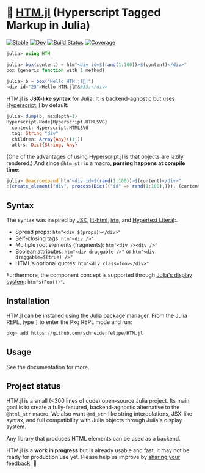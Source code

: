 # 🍍 [HTM.jl](https://github.com/schneiderfelipe/HTM.jl) (Hyperscript Tagged Markup in Julia)

[![Stable](https://img.shields.io/badge/docs-stable-blue.svg)](https://schneiderfelipe.github.io/HTM.jl/stable)
[![Dev](https://img.shields.io/badge/docs-dev-blue.svg)](https://schneiderfelipe.github.io/HTM.jl/dev)
[![Build Status](https://github.com/schneiderfelipe/HTM.jl/workflows/CI/badge.svg)](https://github.com/schneiderfelipe/HTM.jl/actions)
[![Coverage](https://codecov.io/gh/schneiderfelipe/HTM.jl/branch/master/graph/badge.svg)](https://codecov.io/gh/schneiderfelipe/HTM.jl)

```julia
julia> using HTM

julia> box(content) = htm"<div id=$(rand(1:100))>$(content)</div>"
box (generic function with 1 method)

julia> b = box("Hello HTM.jl🍍!")
<div id="23">Hello HTM.jl🍍&#33;</div>
```

HTM.jl is **JSX-like syntax** for Julia.
It is backend-agnostic but uses
[Hyperscript.jl](https://github.com/yurivish/Hyperscript.jl) by default:

```julia
julia> dump(b, maxdepth=1)
Hyperscript.Node{Hyperscript.HTMLSVG}
  context: Hyperscript.HTMLSVG
  tag: String "div"
  children: Array{Any}((1,))
  attrs: Dict{String, Any}
```

(One of the advantages of using Hyperscript.jl is that objects are lazily rendered.)
And since `@htm_str` is a macro, **parsing happens at compile time**:

```julia
julia> @macroexpand htm"<div id=$(rand(1:100))>$(content)</div>"
:(create_element("div", process(Dict(("id" => rand(1:100),))), (content,)))
```

## Syntax

The syntax was inspired by
[JSX](https://reactjs.org/docs/introducing-jsx.html),
[lit-html](https://lit-html.polymer-project.org/guide),
[`htm`](https://github.com/developit/htm),
and [Hypertext Literal](https://observablehq.com/@observablehq/htl):.

- Spread props: `htm"<div $(props)></div>"`
- Self-closing tags: `htm"<div />"`
- Multiple root elements (fragments): `htm"<div /><div />"`
- Boolean attributes: `htm"<div draggable />"` or `htm"<div draggable=$(true) />"`
- HTML's optional quotes: `htm"<div class=foo></div>"`

Furthermore, the component concept is supported through
[Julia's display system](https://docs.julialang.org/en/v1/base/io-network/#Multimedia-I/O):
`htm"$(Foo())"`.

## Installation

HTM.jl can be installed using the Julia package manager.
From the Julia REPL, type `]` to enter the Pkg REPL mode and run:

```julia
pkg> add https://github.com/schneiderfelipe/HTM.jl
```

## Usage

See the documentation for more.

## Project status

HTM.jl is a small (<300 lines of code) open-source Julia project.
Its main goal is to create a fully-featured, backend-agnostic alternative to the
`@html_str` macro.
We also want `@md_str`-like string interpolations, JSX-like syntax, and full
compatibility with Julia objects through Julia's display system.

Any library that produces HTML elements can be used as a backend.

HTM.jl is a **work in progress** but is already usable and fast.
It may not be ready for production use yet.
Please help us improve by [sharing your feedback](https://github.com/schneiderfelipe/HTM.jl/issues). 🙏
